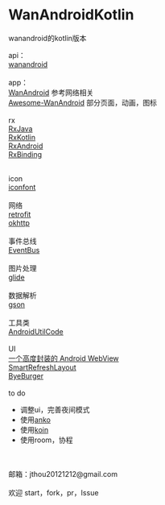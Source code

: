 # WanAndroidKotlin
wanandroid的kotlin版本

api：
<br />
[wanandroid](http://www.wanandroid.com )
<br /><br />
app：
<br />
[WanAndroid](https://github.com/iceCola7/WanAndroid) 参考网络相关
<br />
[Awesome-WanAndroid](https://github.com/JsonChao/Awesome-WanAndroid) 部分页面，动画，图标
<br /><br />
rx
<br />
[RxJava](https://github.com/ReactiveX/RxJava)
<br />
[RxKotlin](https://github.com/ReactiveX/RxKotlin)
<br />
[RxAndroid](https://github.com/ReactiveX/RxAndroid)
<br />
[RxBinding](https://github.com/JakeWharton/RxBinding)
<br /><br />

icon
<br />
[iconfont](http://www.iconfont.cn)
<br /><br />
网络
<br />
[retrofit](https://github.com/square/retrofit)
<br />
[okhttp](https://github.com/square/okhttp)
<br /><br />
事件总线
<br />
[EventBus](https://github.com/greenrobot/EventBus)
<br /><br />
图片处理
<br />
[glide](https://github.com/bumptech/glide)
<br /><br />
数据解析
<br />
[gson](https://github.com/google/gson)
<br /><br />
工具类
<br />
[AndroidUtilCode](https://github.com/Blankj/AndroidUtilCode)
<br /><br />
UI
<br />
[一个高度封装的 Android WebView ](https://github.com/Justson/AgentWeb)
<br />
[SmartRefreshLayout](https://github.com/scwang90/SmartRefreshLayout)
<br />
[ByeBurger](https://github.com/githubwing/ByeBurger)
<br /><br />
to do
<br />
* 调整ui，完善夜间模式
* 使用[anko](https://github.com/Kotlin/anko)
* 使用[koin](https://github.com/InsertKoinIO/koin)
* 使用room，协程

<br />

<br /> 
邮箱：jthou20121212@gmail.com
<br /><br />
欢迎 start，fork，pr，Issue
<br /><br />
